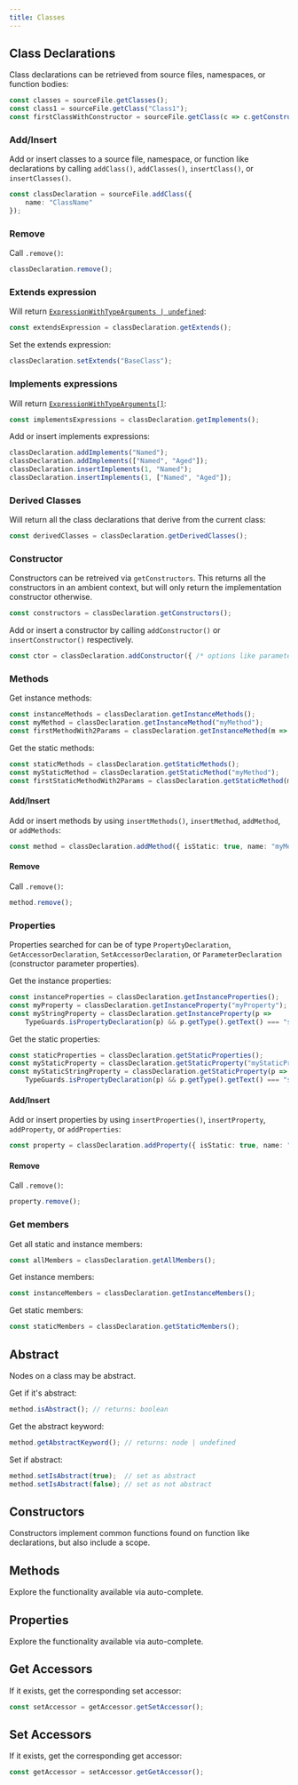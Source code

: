 ```yaml
---
title: Classes
---
```


## Class Declarations

Class declarations can be retrieved from source files, namespaces, or function bodies:

```typescript
const classes = sourceFile.getClasses();
const class1 = sourceFile.getClass("Class1");
const firstClassWithConstructor = sourceFile.getClass(c => c.getConstructors().length > 0);
```

### Add/Insert

Add or insert classes to a source file, namespace, or function like declarations by calling `addClass()`, `addClasses()`, `insertClass()`, or `insertClasses()`.

```typescript
const classDeclaration = sourceFile.addClass({
    name: "ClassName"
});
```

### Remove

Call `.remove()`:

```typescript
classDeclaration.remove();
```

### Extends expression

Will return [`ExpressionWithTypeArguments | undefined`](expressions):

```typescript
const extendsExpression = classDeclaration.getExtends();
```

Set the extends expression:

```typescript
classDeclaration.setExtends("BaseClass");
```

### Implements expressions

Will return [`ExpressionWithTypeArguments[]`](expressions):

```typescript
const implementsExpressions = classDeclaration.getImplements();
```

Add or insert implements expressions:

```typescript
classDeclaration.addImplements("Named");
classDeclaration.addImplements(["Named", "Aged"]);
classDeclaration.insertImplements(1, "Named");
classDeclaration.insertImplements(1, ["Named", "Aged"]);
```

### Derived Classes

Will return all the class declarations that derive from the current class:

```typescript
const derivedClasses = classDeclaration.getDerivedClasses();
```

### Constructor

Constructors can be retreived via `getConstructors`. This returns all the constructors in an ambient context, but will only return the
implementation constructor otherwise.

```typescript
const constructors = classDeclaration.getConstructors();
```

Add or insert a constructor by calling `addConstructor()` or `insertConstructor()` respectively.

```typescript
const ctor = classDeclaration.addConstructor({ /* options like parameters may go here */ });
```

### Methods

Get instance methods:

```typescript
const instanceMethods = classDeclaration.getInstanceMethods();
const myMethod = classDeclaration.getInstanceMethod("myMethod");
const firstMethodWith2Params = classDeclaration.getInstanceMethod(m => m.getParameters().length === 2);
```

Get the static methods:

```typescript
const staticMethods = classDeclaration.getStaticMethods();
const myStaticMethod = classDeclaration.getStaticMethod("myMethod");
const firstStaticMethodWith2Params = classDeclaration.getStaticMethod(m => m.getParameters().length === 2);
```

#### Add/Insert

Add or insert methods by using `insertMethods()`, `insertMethod`, `addMethod`, or `addMethods`:

```typescript
const method = classDeclaration.addMethod({ isStatic: true, name: "myMethod", returnType: "string" });
```

#### Remove

Call `.remove()`:

```typescript
method.remove();
```

### Properties

Properties searched for can be of type `PropertyDeclaration`, `GetAccessorDeclaration`, `SetAccessorDeclaration`, or `ParameterDeclaration` (constructor parameter properties).

Get the instance properties:

```typescript
const instanceProperties = classDeclaration.getInstanceProperties();
const myProperty = classDeclaration.getInstanceProperty("myProperty");
const myStringProperty = classDeclaration.getInstanceProperty(p =>
    TypeGuards.isPropertyDeclaration(p) && p.getType().getText() === "string");
```

Get the static properties:

```typescript
const staticProperties = classDeclaration.getStaticProperties();
const myStaticProperty = classDeclaration.getStaticProperty("myStaticProperty");
const myStaticStringProperty = classDeclaration.getStaticProperty(p =>
    TypeGuards.isPropertyDeclaration(p) && p.getType().getText() === "string");
```

#### Add/Insert

Add or insert properties by using `insertProperties()`, `insertProperty`, `addProperty`, or `addProperties`:

```typescript
const property = classDeclaration.addProperty({ isStatic: true, name: "prop", type: "string" });
```

#### Remove

Call `.remove()`:

```typescript
property.remove();
```

### Get members

Get all static and instance members:

```typescript
const allMembers = classDeclaration.getAllMembers();
```

Get instance members:

```typescript
const instanceMembers = classDeclaration.getInstanceMembers();
```

Get static members:

```typescript
const staticMembers = classDeclaration.getStaticMembers();
```

## Abstract

Nodes on a class may be abstract.

Get if it's abstract:

```typescript
method.isAbstract(); // returns: boolean
```

Get the abstract keyword:

```typescript
method.getAbstractKeyword(); // returns: node | undefined
```

Set if abstract:

```typescript
method.setIsAbstract(true);  // set as abstract
method.setIsAbstract(false); // set as not abstract
```

## Constructors

Constructors implement common functions found on function like declarations, but also include a scope.

## Methods

Explore the functionality available via auto-complete.

## Properties

Explore the functionality available via auto-complete.

## Get Accessors

If it exists, get the corresponding set accessor:

```typescript
const setAccessor = getAccessor.getSetAccessor();
```

## Set Accessors

If it exists, get the corresponding get accessor:

```typescript
const getAccessor = setAccessor.getGetAccessor();
```
